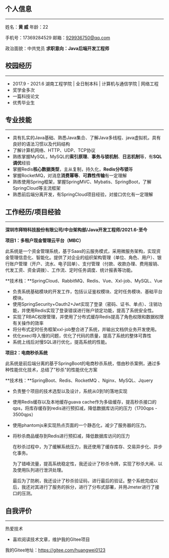 ## 个人信息

***

姓名：**黄 威**														   年龄：22															

手机号：17369284529										邮箱：929936750@qq.com

政治面貌：中共党员											 **求职意向：Java后端开发工程师**

## 校园经历

---

- 2017.9 - 2021.6  湖南工程学院 | 全日制本科 | 计算机与通信学院 | 网络工程
- 奖学金多次
- 一篇科技论文
- 优秀毕业生

## 专业技能

***

- 具有扎实的Java基础、熟悉Java集合、了解Java多线程、java虚拟机，具有良好的语法习惯以及代码结构
- 了解计算机网络、HTTP、UDP、TCP协议
- 熟练掌握MySQL，MySQL的**索引原理**、**事务与锁机制**、**日志机制**等，有**SQL调优**经验
- 掌握Redis**核心数据类型**，主从复制，持久化，**Redis分布锁**等
- 掌握RocketMQ，对消息**消费幂等**、**可靠性传输**有一定理解
- 熟练使用Spring框架，掌握SpringMVC、Mybatis、SpringBoot，了解SpringCloud等主流框架
- 熟悉前后端分离开发，有SpringCloud项目经验，对接口优化有一定理解

## 工作经历/项目经验

***

**深圳市拜特科技股份有限公司/中台架构部/Java开发工程师/2021.6-至今**

**项目1：多租户现金管理云平台（MBC）**

此系统是一个资金管理系统，基于Saas的云服务模式，采用微服务架构，实现资金管理信息化、智能化。提供了对企业的组织架构管理（单位、角色、用户）、银行账户管理（开户、流水、电子回单）、支付管理（付款、收款办理、费用报销、代发工资、资金调拨）、工作流、定时任务调度、统计报表等功能。

**技术栈：**SpringCloud、RabbitMQ、Redis、Vue、Xxl-job、MySQL、Vue

- 负责系统基础模块的开发工作，包括认证鉴权模块、定时任务模块、基础平台模块。
- 使用SpringSecurity+Oauth2+Jwt实现了登录（密码、证书、单点）、注销功能，并使用Redis实现了登录错误进行账户锁定功能，提高了系统安全性。
- 实现了RBAC权限管理，并使用了分布式缓存Redis提高了角色权限和数据权限有关操作的效率
- 将分布式定时任务框架xxl-job整合进了系统，并输出文档供业务开发使用。
- 优化execl导入慢的问题，优化了代码的质量，提高了系统的整体可靠性
- 系统上线后对慢SQL进行优化，提高系统的性能。



**项目2：电商秒杀系统**

此系统是前后端分离的基于SpringBoot的电商秒杀系统，借由秒杀案例，通过多种性能优化技术，总结了"秒杀"的性能优化方案

**技术栈：**SpringBoot、Redis、RocketMQ 、Nginx、MySQL、Jquery

- 负责整个项目的技术选型以及设计，系统从0到1的落地实现

- 使用Redis缓存以及本地缓存guava cache作为多级缓存，提高秒杀接口的qps，将库存缓存到redis进行预扣减，降低数据库访问的压力（1700qps - 3500qps）

- 使用phantomjs来实现热点页面的一个静态化，减少了服务器的压力。

- 将秒杀商品缓存到Redis进行预扣减，降低数据库访问的压力

  在秒杀过程中，为了缓解系统压力，我还使用了缓存库存、交易异步化、异步化事务。

  为了错峰流量，提高系统稳定性，我还设计了秒杀令牌，实现了秒杀大闸、以及使用队列进行泄洪处理。

  最后为了防刷，我还设计了秒杀验证码，进行最后的验证。整个系统完成以后，我还对其进行了服务的拆分，进行了分布式部署，并用Jmeter进行了接口的压测。


## 自我评价

***

热爱技术

- 喜欢阅读技术文章，维护我的GItee项目




我的Gitee地址：https://gitee.com/huangwei0123

